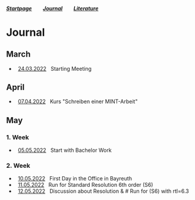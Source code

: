 ##### [Startpage](/README.md) &nbsp; &nbsp; &nbsp; &nbsp; [Journal](/journal/JOURNAL.md) &nbsp; &nbsp; &nbsp; &nbsp; [Literature](/README.md#litarture)

# Journal

## March

* &nbsp; [24.03.2022](2022-03-24.md) &nbsp; Starting Meeting

## April

* &nbsp; [07.04.2022](2022-04-07.md) &nbsp; Kurs "Schreiben einer MINT-Arbeit"

## May

### 1. Week
* &nbsp; [05.05.2022](2022-05-05.md) &nbsp; Start with Bachelor Work

### 2. Week

* &nbsp; [10.05.2022](2022-05-10.md) &nbsp; First Day in the Office in Bayreuth
* &nbsp; [11.05.2022](2022-05-11.md) &nbsp; Run for Standard Resolution 6th order (S6)
* &nbsp; [12.05.2022](2022-05-12.md) &nbsp; Discussion about Resolution & # Run for (S6) with rtl=6.3

